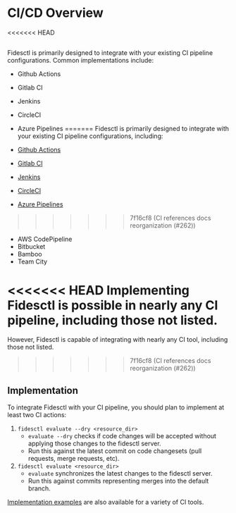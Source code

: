 # CI/CD Overview

<<<<<<< HEAD
## 
Fidesctl is primarily designed to integrate with your existing CI pipeline configurations. Common implementations include:

* Github Actions
* Gitlab CI
* Jenkins
* CircleCI
* Azure Pipelines
=======
Fidesctl is primarily designed to integrate with your existing CI pipeline configurations, including:

* [Github Actions](./ci_reference.md#github-actions)
* [Gitlab CI](./ci_reference.md#gitlab-ci)
* [Jenkins](./ci_reference.md#jenkins)
* [CircleCI](./ci_reference.md#circleci)
* [Azure Pipelines](./ci_reference.md#azure-pipelines)
>>>>>>> 7f16cf8 (CI references docs reorganization (#262))
* AWS CodePipeline
* Bitbucket
* Bamboo
* Team City

<<<<<<< HEAD
Implementing Fidesctl is possible in nearly any CI pipeline, including those not listed. 
=======
However, Fidesctl is capable of integrating with nearly any CI tool, including those not listed. 
>>>>>>> 7f16cf8 (CI references docs reorganization (#262))


## Implementation
To integrate Fidesctl with your CI pipeline, you should plan to implement at least two CI actions:

1. `fidesctl evaluate --dry <resource_dir>`
    - `evaluate --dry` checks if code changes will be accepted without applying those changes to the fidesctl server.
    - Run this against the latest commit on code changesets (pull requests, merge requests, etc).
2. `fidesctl evaluate <resource_dir>`
    - `evaluate` synchronizes the latest changes to the fidesctl server.
    - Run this against commits representing merges into the default branch.

[Implementation examples](./ci_reference.md) are also available for a variety of CI tools.